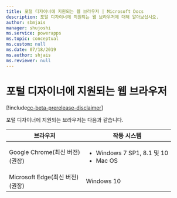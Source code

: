 ```yaml
---
title: 포털 디자이너에 지원되는 웹 브라우저 | Microsoft Docs
description: 포털 디자이너에 지원되는 웹 브라우저에 대해 알아보십시오.
author: sbmjais
manager: shujoshi
ms.service: powerapps
ms.topic: conceptual
ms.custom: null
ms.date: 07/18/2019
ms.author: shjais
ms.reviewer: null
---
```


# <a name="supported-web-browsers-for-portal-designer"></a>포털 디자이너에 지원되는 웹 브라우저

[!include[cc-beta-prerelease-disclaimer](../../includes/cc-beta-prerelease-disclaimer.md)]

포털 디자이너에 지원되는 브라우저는 다음과 같습니다.

| **브라우저**                     | **작동 시스템**           |
|---------------------------------|--------------------------------|
| Google Chrome(최신 버전)<br>(권장)                    | <ul><li>Windows 7 SP1, 8.1 및 10</li><li>Mac OS</li></ul>      |
| Microsoft Edge(최신 버전)<br> (권장)                    | Windows 10                     |
